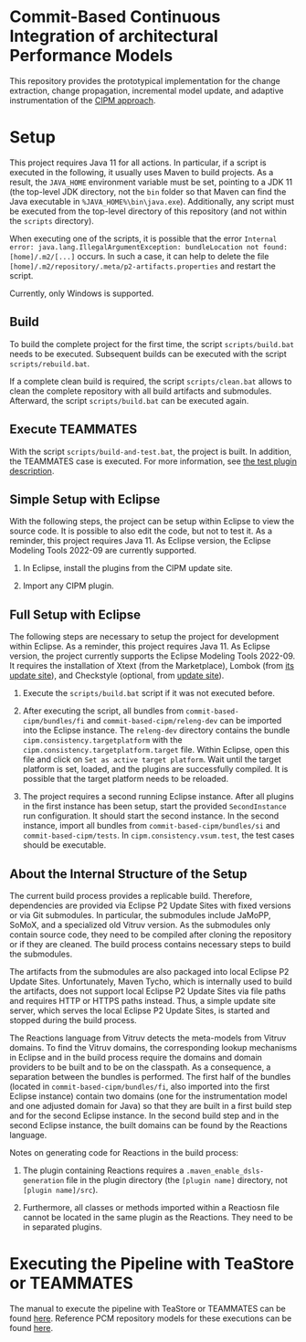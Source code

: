 # Commit-Based Continuous Integration of architectural Performance Models

This repository provides the prototypical implementation for the change extraction, change propagation, incremental model update, and adaptive instrumentation of the [CIPM approach](https://sdq.kastel.kit.edu/wiki/CIPM).

# Setup

This project requires Java 11 for all actions. In particular, if a script is executed in the following, it usually uses Maven to build projects. As a result, the `JAVA_HOME` environment variable must be set, pointing to a JDK 11 (the top-level JDK directory, not the `bin` folder so that Maven can find the Java executable in `%JAVA_HOME%\bin\java.exe`). Additionally, any script must be executed from the top-level directory of this repository (and not within the `scripts` directory).

When executing one of the scripts, it is possible that the error `Internal error: java.lang.IllegalArgumentException: bundleLocation not found: [home]/.m2/[...]` occurs. In such a case, it can help to delete the file `[home]/.m2/repository/.meta/p2-artifacts.properties` and restart the script.

Currently, only Windows is supported.

## Build

To build the complete project for the first time, the script `scripts/build.bat` needs to be executed. Subsequent builds can be executed with the script `scripts/rebuild.bat`.

If a complete clean build is required, the script `scripts/clean.bat` allows to clean the complete repository with all build artifacts and submodules. Afterward, the script `scripts/build.bat` can be executed again.

## Execute TEAMMATES

With the script `scripts/build-and-test.bat`, the project is built. In addition, the TEAMMATES case is executed. For more information, see [the test plugin description](commit-based-cipm/tests/cipm.consistency.vsum.test).

## Simple Setup with Eclipse

With the following steps, the project can be setup within Eclipse to view the source code. It is possible to also edit the code, but not to test it. As a reminder, this project requires Java 11. As Eclipse version, the Eclipse Modeling Tools 2022-09 are currently supported.

1. In Eclipse, install the plugins from the CIPM update site.

1. Import any CIPM plugin.

## Full Setup with Eclipse

The following steps are necessary to setup the project for development within Eclipse. As a reminder, this project requires Java 11. As Eclipse version, the project currently supports the Eclipse Modeling Tools 2022-09. It requires the installation of Xtext (from the Marketplace), Lombok (from [its update site](https://projectlombok.org/p2)), and Checkstyle (optional, from [update site](https://checkstyle.org/eclipse-cs-update-site)).

1. Execute the `scripts/build.bat` script if it was not executed before.

1. After executing the script, all bundles from `commit-based-cipm/bundles/fi` and `commit-based-cipm/releng-dev` can be imported into the Eclipse instance. The `releng-dev` directory contains the bundle `cipm.consistency.targetplatform` with the `cipm.consistency.targetplatform.target` file. Within Eclipse, open this file and click on `Set as active target platform`. Wait until the target platform is set, loaded, and the plugins are successfully compiled. It is possible that the target platform needs to be reloaded.

1. The project requires a second running Eclipse instance. After all plugins in the first instance has been setup, start the provided `SecondInstance` run configuration. It should start the second instance. In the second instance, import all bundles from `commit-based-cipm/bundles/si` and `commit-based-cipm/tests`. In `cipm.consistency.vsum.test`, the test cases should be executable.

## About the Internal Structure of the Setup

The current build process provides a replicable build. Therefore, dependencies are provided via Eclipse P2 Update Sites with fixed versions or via Git submodules. In particular, the submodules include JaMoPP, SoMoX, and a specialized old Vitruv version. As the submodules only contain source code, they need to be compiled after cloning the repository or if they are cleaned. The build process contains necessary steps to build the submodules.

The artifacts from the submodules are also packaged into local Eclipse P2 Update Sites. Unfortunately, Maven Tycho, which is internally used to build the artifacts, does not support local Eclipse P2 Update Sites via file paths and requires HTTP or HTTPS paths instead. Thus, a simple update site server, which serves the local Eclipse P2 Update Sites, is started and stopped during the build process.

The Reactions language from Vitruv detects the meta-models from Vitruv domains. To find the Vitruv domains, the corresponding lookup mechanisms in Eclipse and in the build process require the domains and domain providers to be built and to be on the classpath. As a consequence, a separation between the bundles is performed. The first half of the bundles (located in `commit-based-cipm/bundles/fi`, also imported into the first Eclipse instance) contain two domains (one for the instrumentation model and one adjusted domain for Java) so that they are built in a first build step and for the second Eclipse instance. In the second build step and in the second Eclipse instance, the built domains can be found by the Reactions language.

Notes on generating code for Reactions in the build process: 

1. The plugin containing Reactions requires a `.maven_enable_dsls-generation` file in the plugin directory (the `[plugin name]` directory, not `[plugin name]/src`). 

2. Furthermore, all classes or methods imported within a Reactiosn file cannot be located in the same plugin as the Reactions. They need to be in separated plugins.

# Executing the Pipeline with TeaStore or TEAMMATES

The manual to execute the pipeline with TeaStore or TEAMMATES can be found [here](commit-based-cipm/tests/cipm.consistency.vsum.test). Reference PCM repository models for these executions can be found [here](data).
